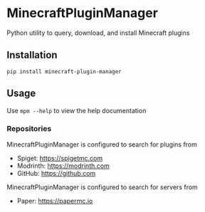 # MinecraftPluginManager
Python utility to query, download, and install Minecraft plugins

## Installation
`pip install minecraft-plugin-manager`

## Usage
Use `mpm --help` to view the help documentation

### Repositories

MinecraftPluginManager is configured to search for plugins from
- Spiget: https://spigetmc.com
- Modrinth: https://modrinth.com
- GitHub: https://github.com

MinecraftPluginManager is configured to search for servers from
- Paper: https://papermc.io